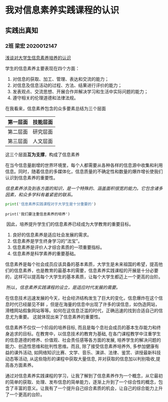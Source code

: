 # 我对信息素养实践课程的认识

## 实践出真知

### 2班  梁宏  2020012147

[浅谈对大学生信息素养培养的认识 ](https://wenku.baidu.com/view/10bf2706b52acfc789ebc97a.html )

学生的信息素养主要表现在四个方面：

1. 对信息的获取、加工、管理、表达和交流的能力；
2. 对信息及信息活动的过程、方法、结果进行评价的能力；
3. 发表观点、交流思想、开展合作并解决学习和生活中实际问题的能力；
4. 遵守相关的伦理道德和法律法规。

在我看来，信息素养包含的众多要素总结为三个层面

| 第一层面 | 技能层面 |
| :------: | :------: |
| 第二层面 | 研究层面 |
| 第三层面 | 人文层面 |

这三个层面**互为支撑**，构成了信息素养

​        在当今信息量剧增的世界环境里，每个人都需要从各种各样的信息源中收集和利用信息。同时，随着信息的多媒体化，信息质量的不确定性和数量的爆炸增长使我们认识到信息素养的重要性。

​        *信息素养涉及到各方面的知识，是一个特殊的、涵盖面积很宽的能力。它包含诸多因素，和众多学科有着紧密的联系。* 

```py
print('信息素养实践课程对于大学生是十分重要的')
```

`print('我们要注重信息素养的培养')`

​        因此，培养提升学生们的信息素养已经成为大学教育的重要目标。

1. 良好的信息素养是适应社会发展的需求。
2. 信息素养是学生终身学习的“法宝”。
3. 信息素养是评价人才综合素质的一项重要指标。
4. 信息素养是科学素养的重要基础。

​        信息素养是每个社会成员应该具备的基本素质，大学生是未来祖国的希望，提高他们的信息素养，也是教育的最基本的需要，信息素养实践课程的开展是十分必要的，这样可以提高每个大学生的基本素质，让每个大学生都迈上一个更高的台阶。

​        所以，*信息素养实践课程的设立，是适应时代发展的需要。*

​        在信息技术迅速发展的今天，社会经济结构发生了巨大的变化，信息爆炸在这个信息时代已经屡见不鲜 ，但是在海量的信息中出现了许多的误信息，如伪造网站，滑稽网站假象网站等等。如何在这信息泛滥的时代，正确迅速的找到合适自己的信息尤为重要。 这就体现出来了信息素养的重要性。

​        信息素养不仅仅一个阶段的培养目标, 而且是每个息社会成员的基本生存能力和终身追求的目标。在教育中，以信息技术的教育为基础, 在各门课程教学中注重学生的信息道德的修养、价值观、社会责任感等各方面的发展, 培养学生的解决问题的能力、创造性思维和批判性思维。而且, 除了接受信息素养培养外, 多参加健康有益的课外活动, 如网络知识比赛、文学、音乐、演讲、法律、鉴赏、讲授最新科技动态等活动, 从这些隐形的课程中获取大量信息, 并对获取的信息加以判别吸收,提高各方面素养。 

​         通过对信息素养实践课程的学习，让我了解到了信息素养作为一个概念，从它最初的简单的获取、处理、发布信息的简单能力，逐渐上升到了一个综合性的概念，包含了丰富的意义。让我有了一个提升自己综合素质的机会，让自己的综合能力上升了一个更高的台阶。